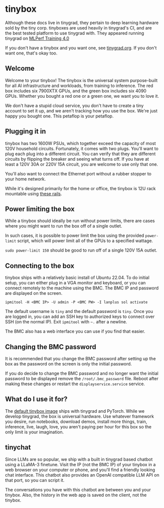 # tinybox

Although these docs live in tinygrad, they pertain to deep learning hardware sold by the tiny corp. tinyboxes are used heavily in tinygrad's CI, and are the best tested platform to use tinygrad with. They appeared running tinygrad on [MLPerf Training 4.0](https://public.tableau.com/views/MLCommons-Training_16993769118290/MLCommons-Training)

If you don't have a tinybox and you want one, see [tinygrad.org](https://tinygrad.org). If you don't want one, that's okay too.

## Welcome

Welcome to your tinybox! The tinybox is the universal system purpose-built for all AI infrastructure and workloads, from training to inference. The red box includes six 7900XTX GPUs, and the green box includes six 4090 GPUs. Whether you bought a red one or a green one, we want you to love it.

We don't have a stupid cloud service, you don't have to create a tiny account to set it up, and we aren't tracking how you use the box. We're just happy you bought one. This petaflop is your petaflop.

## Plugging it in

tinybox has two 1600W PSUs, which together exceed the capacity of most 120V household circuits. Fortunately, it comes with two plugs. You'll want to plug each plug into a different circuit. You can verify that they are different circuits by flipping the breaker and seeing what turns off. If you have at least a 120V 30A or 220V 15A circuit, you are welcome to use only that one.

You'll also want to connect the Ethernet port without a rubber stopper to your home network.

While it's designed primarily for the home or office, the tinybox is 12U rack mountable using [these rails](https://rackmountmart.store.turbify.net/26slidrailfo.html).

## Power limiting the box

While a tinybox should ideally be run without power limits, there are cases where you might want to run the box off of a single outlet.

In such cases, it is possible to power limit the box using the provided `power-limit` script, which will power limit all of the GPUs to a specified wattage.

`sudo power-limit 150` should be good to run off of a single 120V 15A outlet.

## Connecting to the box

tinybox ships with a relatively basic install of Ubuntu 22.04. To do initial setup, you can either plug in a VGA monitor and keyboard, or you can connect remotely to the machine using the BMC. The BMC IP and password are displayed on the screen.

`ipmitool -H <BMC IP> -U admin -P <BMC PW> -I lanplus sol activate`

The default username is `tiny` and the default password is `tiny`. Once you are logged in, you can add an SSH key to authorized keys to connect over SSH (on the normal IP). Exit `ipmitool` with `~.` after a newline.

The BMC also has a web interface you can use if you find that easier.

## Changing the BMC password

It is recommended that you change the BMC password after setting up the box as the password on the screen is only the initial password.

If you do decide to change the BMC password and no longer want the initial password to be displayed remove the `/root/.bmc_password` file.
Reboot after making these changes or restart the `displayservice.service` service.

## What do I use it for?

The [default tinybox image](https://github.com/tinygrad/tinyos) ships with tinygrad and PyTorch. While we develop tinygrad, the box is universal hardware. Use whatever framework you desire, run notebooks, download demos, install more things, train, inference, live, laugh, love, you aren't paying per hour for this box so the only limit is your imagination.

## tinychat

Since LLMs are so popular, we ship with a built in tinygrad based chatbot using a LLaMA-3 finetune. Visit the IP (not the BMC IP) of your tinybox in a web browser on your computer or phone, and you'll find a friendly looking chat interface. This chatbot also provides an OpenAI compatible LLM API on that port, so you can script it.

The conversations you have with this chatbot are between you and your tinybox. Also, the history in the web app is saved on the client, not the tinybox.
